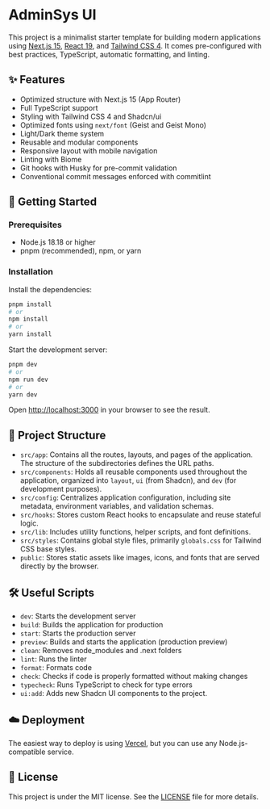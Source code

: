 # AdminSys UI

This project is a minimalist starter template for building modern applications using [Next.js 15](https://nextjs.org/), [React 19](https://react.dev/), and [Tailwind CSS 4](https://tailwindcss.com/). It comes pre-configured with best practices, TypeScript, automatic formatting, and linting.

## ✨ Features

- Optimized structure with Next.js 15 (App Router)
- Full TypeScript support
- Styling with Tailwind CSS 4 and Shadcn/ui
- Optimized fonts using `next/font` (Geist and Geist Mono)
- Light/Dark theme system
- Reusable and modular components
- Responsive layout with mobile navigation
- Linting with Biome
- Git hooks with Husky for pre-commit validation
- Conventional commit messages enforced with commitlint

## 🚀 Getting Started

### Prerequisites

- Node.js 18.18 or higher
- pnpm (recommended), npm, or yarn

### Installation

Install the dependencies:

```bash
pnpm install
# or
npm install
# or
yarn install
```

Start the development server:

```bash
pnpm dev
# or
npm run dev
# or
yarn dev
```

Open [http://localhost:3000](http://localhost:3000) in your browser to see the result.

## 📁 Project Structure

- `src/app`: Contains all the routes, layouts, and pages of the application. The structure of the subdirectories defines the URL paths.
- `src/components`: Holds all reusable components used throughout the application, organized into `layout`, `ui` (from Shadcn), and `dev` (for development purposes).
- `src/config`: Centralizes application configuration, including site metadata, environment variables, and validation schemas.
- `src/hooks`: Stores custom React hooks to encapsulate and reuse stateful logic.
- `src/lib`: Includes utility functions, helper scripts, and font definitions.
- `src/styles`: Contains global style files, primarily `globals.css` for Tailwind CSS base styles.
- `public`: Stores static assets like images, icons, and fonts that are served directly by the browser.

## 🛠️ Useful Scripts

- `dev`: Starts the development server
- `build`: Builds the application for production
- `start`: Starts the production server
- `preview`: Builds and starts the application (production preview)
- `clean`: Removes node_modules and .next folders
- `lint`: Runs the linter
- `format`: Formats code
- `check`: Checks if code is properly formatted without making changes
- `typecheck`: Runs TypeScript to check for type errors
- `ui:add`: Adds new Shadcn UI components to the project.

## ☁️ Deployment

The easiest way to deploy is using [Vercel](https://vercel.com/), but you can use any Node.js-compatible service.

## 📝 License

This project is under the MIT license. See the [LICENSE](LICENSE) file for more details.

